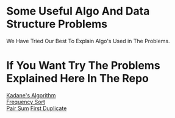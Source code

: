 # Some Useful Algo And Data Structure Problems
 We Have Tried Our Best To Explain Algo's Used in The Problems.
# If You Want Try The Problems Explained Here In The Repo 
 [Kadane's Algorithm](https://practice.geeksforgeeks.org/problems/kadanes-algorithm-1587115620/1)  
 [Frequency Sort](https://practice.geeksforgeeks.org/problems/sorting-elements-of-an-array-by-frequency/0)  
 [Pair Sum](https://practice.geeksforgeeks.org/problems/key-pair5616/1)
 [First Duplicate](https://practice.geeksforgeeks.org/problems/first-repeating-element4018/1)
 
